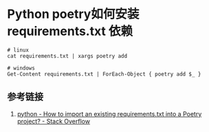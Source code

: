 # Python poetry如何安装 requirements.txt 依赖

```
# linux
cat requirements.txt | xargs poetry add

# windows
Get-Content requirements.txt | ForEach-Object { poetry add $_ }
```

## 参考链接

1. [python - How to import an existing requirements.txt into a Poetry project? - Stack Overflow](https://stackoverflow.com/questions/62764148/how-to-import-an-existing-requirements-txt-into-a-poetry-project)